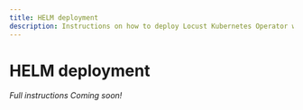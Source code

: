 ```yaml
---
title: HELM deployment
description: Instructions on how to deploy Locust Kubernetes Operator with HELM
---
```


# HELM deployment

[//]: # (TODO: Check with issue #10)
_Full instructions Coming soon!_

